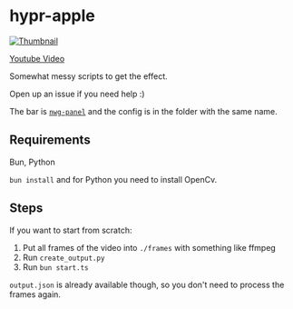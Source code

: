 # hypr-apple

[![Thumbnail](https://img.youtube.com/vi/qO0QDz9lDRw/0.jpg)](https://www.youtube.com/watch?v=qO0QDz9lDRw)

[Youtube Video](https://www.youtube.com/watch?v=qO0QDz9lDRw)

Somewhat messy scripts to get the effect.

Open up an issue if you need help :)

The bar is [`nwg-panel`](https://github.com/nwg-piotr/nwg-panel) and the config is in the folder with the same name.

## Requirements

Bun, Python

`bun install` and for Python you need to install OpenCv.

## Steps

If you want to start from scratch:

1. Put all frames of the video into `./frames` with something like ffmpeg
2. Run `create_output.py`
3. Run `bun start.ts`

`output.json` is already available though, so you don't need to process the frames again.
